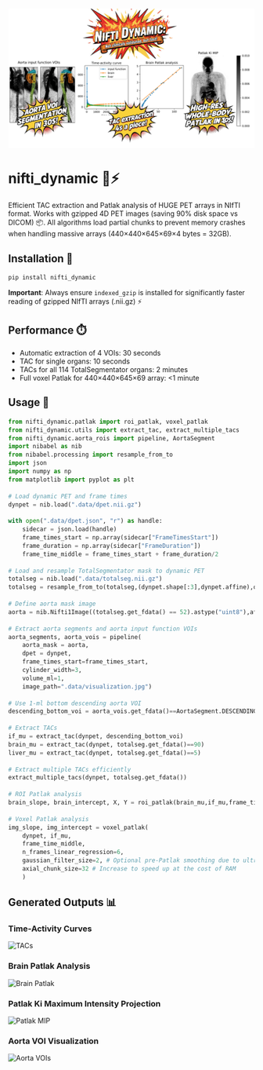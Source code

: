 ![Banner](banner.jpg)

# nifti_dynamic 🧠⚡

Efficient TAC extraction and Patlak analysis of HUGE PET arrays in NIfTI format. Works with gzipped 4D PET images (saving 90% disk space vs DICOM) 📦. All algorithms load partial chunks to prevent memory crashes when handling massive arrays (440×440×645×69×4 bytes = 32GB).

## Installation 💾

```bash
pip install nifti_dynamic
```

**Important**: Always ensure `indexed_gzip` is installed for significantly faster reading of gzipped NIfTI arrays (.nii.gz) ⚡

## Performance ⏱️

- Automatic extraction of 4 VOIs: 30 seconds
- TAC for single organs: 10 seconds  
- TACs for all 114 TotalSegmentator organs: 2 minutes
- Full voxel Patlak for 440×440×645×69 array: <1 minute

## Usage 🚀

```python
from nifti_dynamic.patlak import roi_patlak, voxel_patlak
from nifti_dynamic.utils import extract_tac, extract_multiple_tacs
from nifti_dynamic.aorta_rois import pipeline, AortaSegment
import nibabel as nib
from nibabel.processing import resample_from_to
import json 
import numpy as np
from matplotlib import pyplot as plt

# Load dynamic PET and frame times
dynpet = nib.load(".data/dpet.nii.gz")

with open(".data/dpet.json", "r") as handle:
    sidecar = json.load(handle)
    frame_times_start = np.array(sidecar["FrameTimesStart"])
    frame_duration = np.array(sidecar["FrameDuration"])
    frame_time_middle = frame_times_start + frame_duration/2

# Load and resample TotalSegmentator mask to dynamic PET
totalseg = nib.load(".data/totalseg.nii.gz")
totalseg = resample_from_to(totalseg,(dynpet.shape[:3],dynpet.affine),order=0)

# Define aorta mask image
aorta = nib.Nifti1Image((totalseg.get_fdata() == 52).astype("uint8"),affine=totalseg.affine)

# Extract aorta segments and aorta input function VOIs
aorta_segments, aorta_vois = pipeline(
    aorta_mask = aorta,
    dpet = dynpet,
    frame_times_start=frame_times_start,
    cylinder_width=3,
    volume_ml=1,
    image_path=".data/visualization.jpg")

# Use 1-ml bottom descending aorta VOI
descending_bottom_voi = aorta_vois.get_fdata()==AortaSegment.DESCENDING_BOTTOM.value

# Extract TACs
if_mu = extract_tac(dynpet, descending_bottom_voi)
brain_mu = extract_tac(dynpet, totalseg.get_fdata()==90)
liver_mu = extract_tac(dynpet, totalseg.get_fdata()==5)

# Extract multiple TACs efficiently
extract_multiple_tacs(dynpet, totalseg.get_fdata())

# ROI Patlak analysis
brain_slope, brain_intercept, X, Y = roi_patlak(brain_mu,if_mu,frame_time_middle,n_frames_linear_regression=4)

# Voxel Patlak analysis
img_slope, img_intercept = voxel_patlak(
    dynpet, if_mu,
    frame_time_middle,
    n_frames_linear_regression=6,
    gaussian_filter_size=2, # Optional pre-Patlak smoothing due to ultra-lowdose
    axial_chunk_size=32 # Increase to speed up at the cost of RAM
    )
```

## Generated Outputs 📊

### Time-Activity Curves
![TACs](.data/tacs.jpg)

### Brain Patlak Analysis  
![Brain Patlak](.data/brain_patlak.jpg)

### Patlak Ki Maximum Intensity Projection
![Patlak MIP](.data/patlak_mip.jpg)

### Aorta VOI Visualization
![Aorta VOIs](.data/visualization.jpg)


